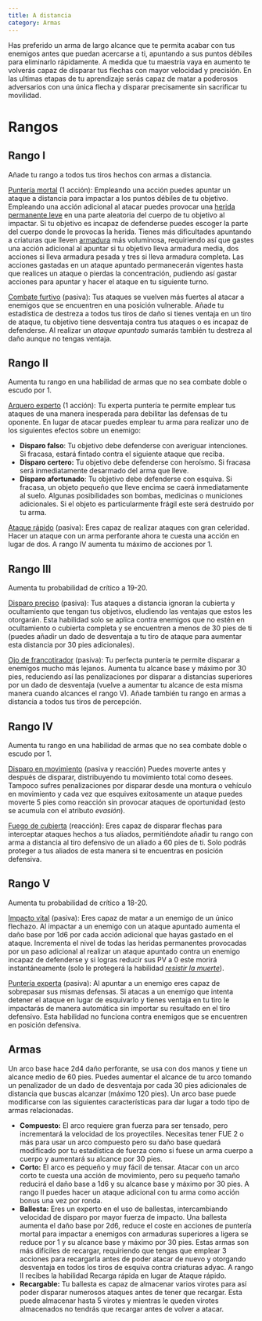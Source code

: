 ```yaml
---
title: A distancia
category: Armas
---
```


Has preferido un arma de largo alcance que te permita acabar con tus enemigos antes que puedan acercarse a ti, apuntando a sus puntos débiles para eliminarlo rápidamente. A medida que tu maestría vaya en aumento te volverás capaz de disparar tus flechas con mayor velocidad y precisión. En las ultimas etapas de tu aprendizaje serás capaz de matar a poderosos adversarios con una única flecha y disparar precisamente sin sacrificar tu movilidad.

# Rangos

## Rango I 

Añade tu rango a todos tus tiros hechos con armas a distancia.

<u>Puntería mortal</u> (1 acción): Empleando una acción puedes apuntar un ataque a distancia para impactar a los puntos débiles de tu objetivo. Empleando una acción adicional al atacar puedes provocar una [herida permanente leve]() en una parte aleatoria del cuerpo de tu objetivo al impactar. Si tu objetivo es incapaz de defenderse puedes escoger la parte del cuerpo donde le provocas la herida. Tienes más dificultades apuntando a criaturas que lleven [armadura](https://raldamain.com/rules/Rangos/Combate/armaduras.html#tipos-de-armadura) más voluminosa, requiriendo así que gastes una acción adicional al apuntar si tu objetivo lleva armadura media, dos acciones si lleva armadura pesada y tres si lleva armadura completa. Las acciones gastadas en un ataque apuntado permanecerán vigentes hasta que realices un ataque o pierdas la concentración, pudiendo así gastar acciones para apuntar y hacer el ataque en tu siguiente turno. 

<u>Combate furtivo</u> (pasiva): Tus ataques se vuelven más fuertes al atacar a enemigos que se encuentren en una posición vulnerable. Añade tu estadística de destreza a todos tus tiros de daño si tienes ventaja en un tiro de ataque, tu objetivo tiene desventaja contra tus ataques o es incapaz de defenderse. Al realizar un *ataque apuntado* sumarás también tu destreza al daño aunque no tengas ventaja.

## Rango II

Aumenta tu rango en una habilidad de armas que no sea combate doble o escudo por 1.

<u>Arquero experto</u> (1 acción): Tu experta puntería te permite emplear tus ataques de una manera inesperada para debilitar las defensas de tu oponente. En lugar de atacar puedes emplear tu arma para realizar uno de los siguientes efectos sobre un enemigo:

- **Disparo falso**: Tu objetivo debe defenderse con averiguar intenciones. Si fracasa, estará fintado contra el siguiente ataque que reciba.
- **Disparo certero:** Tu objetivo debe defenderse con heroísmo. Si fracasa será inmediatamente desarmado del arma que lleve.
- **Disparo afortunado**: Tu objetivo debe defenderse con esquiva. Si fracasa, un objeto pequeño que lleve encima se caerá inmediatamente al suelo. Algunas posibilidades son bombas, medicinas o municiones adicionales. Si el objeto es particularmente frágil este será destruido por tu arma.

<u>Ataque rápido</u> (pasiva): Eres capaz de realizar ataques con gran celeridad. Hacer un ataque con un arma perforante ahora te cuesta una acción en lugar de dos. A rango IV aumenta tu máximo de acciones por 1.

## Rango III 

Aumenta tu probabilidad de crítico a 19-20. 

<u>Disparo preciso</u> (pasiva): Tus ataques a distancia ignoran la cubierta y ocultamiento que tengan tus objetivos, eludiendo las ventajas que estos les otorgarán. Esta habilidad solo se aplica contra enemigos que no estén en ocultamiento o cubierta completa y se encuentren a menos de 30 pies de ti (puedes añadir un dado de desventaja a tu tiro de ataque para aumentar esta distancia por 30 pies adicionales).

<u>Ojo de francotirador</u> (pasiva): Tu perfecta puntería te permite disparar a enemigos mucho más lejanos. Aumenta tu alcance base y máximo por 30 pies, reduciendo así las penalizaciones por disparar a distancias superiores por un dado de desventaja (vuelve a aumentar tu alcance de esta misma manera cuando alcances el rango V). Añade también tu rango en armas a distancia a todos tus tiros de percepción.

## Rango IV

Aumenta tu rango en una habilidad de armas que no sea combate doble o escudo por 1.

<u>Disparo en movimiento</u> (pasiva y reacción) Puedes moverte antes y después de disparar, distribuyendo tu movimiento total como desees. Tampoco sufres penalizaciones por disparar desde una montura o vehículo en movimiento y cada vez que esquives exitosamente un ataque puedes moverte 5 pies como reacción sin provocar ataques de oportunidad (esto se acumula con el atributo *evasión*).

<u>Fuego de cubierta</u> (reacción):  Eres capaz de disparar flechas para interceptar ataques hechos a tus aliados, permitiéndote añadir tu rango con arma a distancia al tiro defensivo de un aliado a 60 pies de ti. Solo podrás proteger a tus aliados de esta manera si te encuentras en posición defensiva.

## Rango V

Aumenta tu probabilidad de crítico a 18-20. 

<u>Impacto vital</u> (pasiva): Eres capaz de matar a un enemigo de un único flechazo. Al impactar a un enemigo con un ataque apuntado aumenta el daño base por 1d6 por cada acción adicional que hayas gastado en el ataque. Incrementa el nivel de todas las heridas permanentes provocadas por un paso adicional al realizar un ataque apuntado contra un enemigo incapaz de defenderse y si logras reducir sus PV a 0 este morirá instantáneamente (solo le protegerá la habilidad *[resistir la muerte](https://raldamain.com/rules/Rangos/Combate/fortitud.html#rango-ii)*).

<u>Puntería experta</u> (pasiva): Al apuntar a un enemigo eres capaz de sobrepasar sus mismas defensas. Si atacas a un enemigo que intenta detener el ataque en lugar de esquivarlo y tienes ventaja en tu tiro le impactarás de manera automática sin importar su resultado en el tiro defensivo. Esta habilidad no funciona contra enemigos que se encuentren en posición defensiva.

## Armas

Un arco base hace 2d4 daño perforante, se usa con dos manos y tiene un alcance medio de 60 pies. Puedes aumentar el alcance de tu arco tomando un penalizador de un dado de desventaja por cada 30 pies adicionales de distancia que buscas alcanzar (máximo 120 pies). Un arco base puede modificarse con las siguientes características para dar lugar a todo tipo de armas relacionadas.

- **Compuesto:** El arco requiere gran fuerza para ser tensado, pero incrementará la velocidad de los proyectiles. Necesitas tener FUE 2 o más para usar un arco compuesto pero su daño base quedará modificado por tu estadística de fuerza como si fuese un arma cuerpo a cuerpo y aumentará su alcance por 30 pies. 
- **Corto:** El arco es pequeño y muy fácil de tensar. Atacar con un arco corto te cuesta una acción de movimiento, pero su pequeño tamaño reducirá el daño base a 1d6 y su alcance base y máximo por 30 pies. A rango II puedes hacer un ataque adicional con tu arma como acción bonus una vez por ronda.
- **Ballesta:** Eres un experto en el uso de ballestas, intercambiando velocidad de disparo por mayor fuerza de impacto. Una ballesta aumenta el daño base por 2d6, reduce el coste en acciones de puntería mortal para impactar a enemigos con armaduras superiores a ligera se reduce por 1 y su alcance base y máximo por 30 pies. Estas armas son más difíciles de recargar, requiriendo que tengas que emplear 3 acciones para recargarla antes de poder atacar de nuevo y otorgando desventaja en todos los tiros de esquiva contra criaturas adyac. A rango II recibes la habilidad Recarga rápida en lugar de Ataque rápido.
- **Recargable:** Tu ballesta es capaz de almacenar varios virotes para así poder disparar numerosos ataques antes de tener que recargar. Esta puede almacenar hasta 5 virotes y mientras le queden virotes almacenados no tendrás que recargar antes de volver a atacar. 